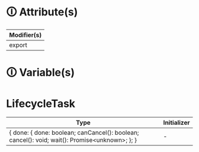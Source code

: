 # &#128712; Attribute(s)

| Modifier(s)                            |
|----------------------------------------|
| export |

# &#128712; Variable(s)

# LifecycleTask

| Type                        | Initializer                       |
|-----------------------------|-----------------------------------|
| { done: { done: boolean; canCancel(): boolean; cancel(): void; wait(): Promise&lt;unknown&gt;; }; } | - |